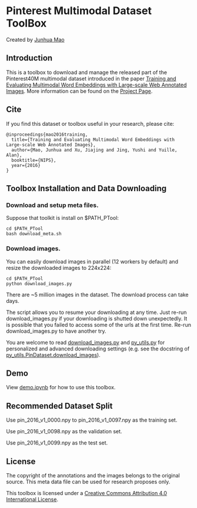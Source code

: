 # Pinterest Multimodal Dataset ToolBox

Created by [Junhua Mao](www.stat.ucla.edu/~junhua.mao)

## Introduction

This is a toolbox to download and manage the released part of the Pinterest40M multimodal dataset introduced in the paper [Training and Evaluating Multimodal Word Embeddings with Large-scale Web Annotated Images](https://papers.nips.cc/paper/6590-training-and-evaluating-multimodal-word-embeddings-with-large-scale-web-annotated-images).
More information can be found on the [Project Page](http://www.stat.ucla.edu/~junhua.mao/multimodal_embedding.html).

## Cite

If you find this dataset or toolbox useful in your research, please cite:

    @inproceedings{mao2016training,
      title={Training and Evaluating Multimodal Word Embeddings with Large-scale Web Annotated Images},
      author={Mao, Junhua and Xu, Jiajing and Jing, Yushi and Yuille, Alan},
      booktitle={NIPS},
      year={2016}
    }

## Toolbox Installation and Data Downloading
### Download and setup meta files.

Suppose that toolkit is install on $PATH_PTool:
  ```Shell
  cd $PATH_PTool
  bash download_meta.sh
  ```
  
### Download images.

You can easily download images in parallel (12 workers by default) and resize the downloaded images to 224x224:
  ```Shell
  cd $PATH_PTool
  python download_images.py
  ```
There are ~5 million images in the dataset. The download process can take days.

The script allows you to resume your downloading at any time.
Just re-run download_images.py if your downloading is shutted down unexpectedly.
It is possible that you failed to access some of the urls at the first time.
Re-run download_images.py to have another try.

You are welcome to read [download_images.py](download_images.py) and [py_utils.py](py_utils.py) for personalized and advanced downloading settings (e.g. see the docstring of [py_utils.PinDataset.download_images](py_utils.py#L100-L150)).

## Demo

View [demo.ipynb](demo.ipynb) for how to use this toolbox.

## Recommended Dataset Split

Use pin_2016_v1_0000.npy to pin_2016_v1_0097.npy as the training set.

Use pin_2016_v1_0098.npy as the validation set.

Use pin_2016_v1_0099.npy as the test set.

## License

The copyright of the annotations and the images belongs to the original source.
This meta data file can be used for research proposes only.

This toolbox is licensed under a <a rel="license" href="http://creativecommons.org/licenses/by/4.0/">Creative Commons Attribution 4.0 International License</a>.
